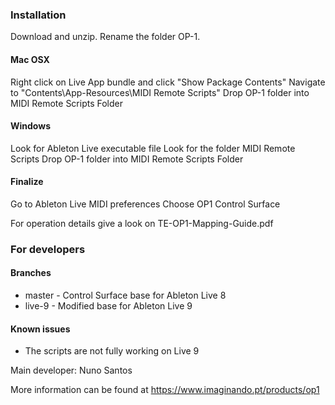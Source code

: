 ### Installation

Download and unzip. Rename the folder OP-1.

#### Mac OSX

 Right click on Live App bundle and click "Show Package Contents"
 Navigate to "Contents\App-Resources\MIDI Remote Scripts"
 Drop OP-1 folder into MIDI Remote Scripts Folder

#### Windows

 Look for Ableton Live executable file
 Look for the folder MIDI Remote Scripts
 Drop OP-1 folder into MIDI Remote Scripts Folder

#### Finalize

 Go to Ableton Live MIDI preferences
 Choose OP1 Control Surface

For operation details give a look on TE-OP1-Mapping-Guide.pdf

### For developers

#### Branches

- master - Control Surface base for Ableton Live 8
- live-9 - Modified base for Ableton Live 9

#### Known issues

- The scripts are not fully working on Live 9

Main developer: Nuno Santos 

More information can be found at https://www.imaginando.pt/products/op1
